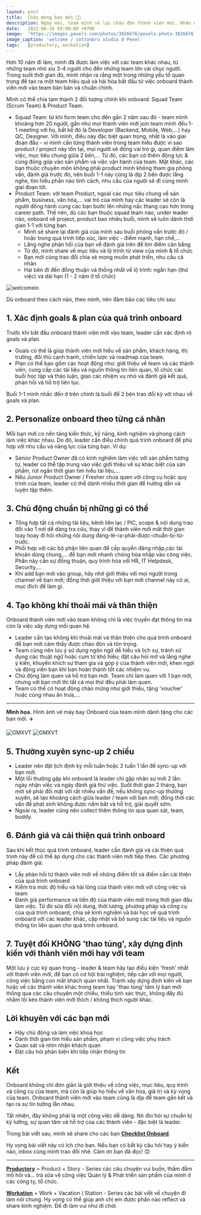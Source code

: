 ```yaml
---
layout: post
title:  Chào mừng bạn mới 👋🏻
description: Ngày mai, team mình sẽ lại chào đón thành viên mới. Nhân đây, mình sẽ share cho các bạn team mình đã onboard thành viên mới như thế nào nha!
date:   2022-06-26 09:00:00 +0700
image:  'https://images.pexels.com/photos/3826676/pexels-photo-3826676.jpeg?auto=compress&cs=tinysrgb&w=1260&h=750&dpr=2'
image_caption: 'welcome / cottonbro studio @ Pexel'
tags:   [productory, workation]
---
```



Hơn 10 năm đi làm, mình đã được làm việc với các team khác nhau, từ những team nhỏ xíu 3-4 người cho đến những team lớn vài chục người. Trong suốt thời gian đó, mình nhận ra rằng một trong những yếu tố quan trọng để tạo ra một team hiệu quả và hài hòa bắt đầu từ việc onboard thành viên mới vào team bàn bản và chuẩn chỉnh.

Mình có thể chia tạm thành 2 đối tượng chính khi onboard: Squad Team (Scrum Team) & Product Team.

- Squad Team: từ khi form team cho đến gần 2 năm sau đó - team mình khoảng hơn 20 người, gần như mọi thành viên mới join team mình đều 1-1 meeting với họ, bất kể đó là Developer (Backend, Mobile, Web,...) hay QC, Designer. Với mình, điều này đặc biệt quan trọng, nhất là vào giai đoạn đầu - vì mình cần từng thành viên trong team hiểu được vì sao product / project này tồn tại, mọi người sẽ đóng vai trò gì, quan điểm làm việc, mục tiêu chung giữa 2 bên,... Từ đó, các bạn có thêm động lực & cùng đóng góp vào sản phẩm và việc vận hành của team. Mặt khác, các bạn thuộc chuyên môn không phải product mình không tham gia phỏng vấn, đánh giá trước đó, nên buổi 1-1 này cùng là dịp 2 bên được lắng nghe, tìm hiểu phần nào tính cách, nhu cầu của người sẽ đi cùng mình giai đoạn tới.
- Product Team: với team Product, ngoài các mục tiêu chung về sản phẩm, business, văn hóa,... vai trò của mình hay các leader sẽ còn là người đồng hành cùng các bạn bước lên những nấc thang cao hơn trong career path. Thế nên, dù các bạn thuộc squad team nào, under leader nào, onboard về project, product bao nhiêu buổi, mình sẽ luôn dành thời gian 1-1 với từng bạn.
     - Mình sẽ share lại đánh giá của mình sau buổi phỏng vấn trước đó / hoặc trong quá trình tiếp xúc, làm việc - điểm mạnh, hạn chế,...
     - Lắng nghe phản hồi của bạn về đánh giá trên để tìm điểm cân bằng
     - Từ đó, mình share về mục tiêu và lộ trình từ view của mình & tổ chức
     - Bạn mới cùng trao đổi chia sẻ mong muốn phát triển, nhu cầu cá nhân
     - Hai bên đi đến đồng thuận và thống nhất về lộ trình: ngắn hạn (thử việc) và dài hạn (1 - 2 năm ở tổ chức)

![welcomein](https://images.unsplash.com/photo-1603912699214-92627f304eb6?ixlib=rb-4.0.3&ixid=M3wxMjA3fDB8MHxwaG90by1wYWdlfHx8fGVufDB8fHx8fA%3D%3D&auto=format&fit=crop&w=3800&q=80)


Dù onboard theo cách nào, theo mình, nên đảm bảo các tiêu chí sau:


## 1. Xác định goals & plan của quá trình onboard

Trước khi bắt đầu onboard thành viên mới vào team, leader cần xác định rõ goals và plan.
- Goals có thể là giúp thành viên mới hiểu về sản phẩm, khách hàng, thị trường, đối thủ cạnh tranh, chiến lược và roadmap của team.
- Plan có thể bao gồm các hoạt động như: giới thiệu về team và các thành viên, cung cấp các tài liệu và nguồn thông tin liên quan, tổ chức các buổi học tập và thảo luận, giao các nhiệm vụ nhỏ và đánh giá kết quả, phản hồi và hỗ trợ liên tục.

Buổi 1-1 mình nhắc đến ở trên chính là buổi để 2 bên trao đổi kỹ với nhau về goals và plan.


## 2. Personalize onboard theo từng cá nhân

Mỗi bạn mới có nền tảng kiến thức, kỹ năng, kinh nghiệm và phong cách làm việc khác nhau. Do đó, leader cần điều chỉnh quá trình onboard để phù hợp với nhu cầu và năng lực của từng bạn.
Ví dụ:
- Senior Product Owner đã có kinh nghiệm làm việc với sản phẩm tương tự, leader có thể tập trung vào việc giới thiệu về sự khác biệt của sản phẩm, rút ngắn thời gian tìm hiểu tài liệu,...
- Nếu Junior Product Owner / Fresher chưa quen với công cụ hoặc quy trình của team, leader có thể dành nhiều thời gian để hướng dẫn và luyện tập thêm.


## 3. Chủ động chuẩn bị những gì có thể

- Tổng hợp tất cả những tài liệu, kênh liên lạc / PIC, scope & nội dung trao đổi vào 1 nơi dễ dàng tra cứu, thay vì để thành viên mới mất thời gian loay hoay đi hỏi những nội dung đáng-lẽ-ra-phải-được-chuẩn-bị-từ-trước. 
- Phối hợp với các bộ phận liên quan để cấp quyền đăng nhập,các tài khoản dùng chung,... để bạn mới nhanh chóng hòa nhập vào công việc. Phần này cần sự đồng thuận, quy trình hóa với HR, IT Helpdesk, Security,...
- Khi add bạn mới vào group, hãy nhớ giới thiệu với mọi người trong channel về bạn mới; đồng thời giới thiệu với bạn mới channel này có ai, mục đích để làm gì.


## 4. Tạo không khí thoải mái và thân thiện

Onboard thành viên mới vào team không chỉ là việc truyền đạt thông tin mà còn là việc xây dựng mối quan hệ.
- Leader cần tạo không khí thoải mái và thân thiện cho quá trình onboard để bạn mới cảm thấy được chào đón và tôn trọng.
- Team cũng nên lưu ý sử dụng ngôn ngữ dễ hiểu và lịch sự, tránh sử dụng các thuật ngữ hoặc cụm từ khó hiểu; đặt câu hỏi mở và lắng nghe ý kiến, khuyến khích sự tham gia và góp ý của thành viên mới, khen ngợi và động viên bạn khi bạn hoàn thành tốt các nhiệm vụ.
- Chủ động làm quen và hỗ trợ bạn mới. Team chỉ làm quen với 1 bạn mới, nhưng với bạn mới thì tất cả mọi thứ đều phải làm quen.
- Team có thể có hoạt động chào mừng như giới thiệu, tặng 'voucher' hoặc cùng nhau ăn trưa,...
___

**Minh họa.** Hình ảnh vé máy bay Onboard của team mình dành tặng cho các bạn mới. ✈️
<div class="gallery-box">
  <div class="gallery">
    <img src="https://pbs.twimg.com/media/F5R0WjfaYAAeRBj?format=jpg&name=900x900" loading="lazy" alt="GMXVT">
    <img src="https://pbs.twimg.com/media/F5R0PrQaYAI7Ag9?format=jpg&name=900x900" loading="lazy" alt="GMXVT">
  </div>
</div>


## 5. Thường xuyên sync-up 2 chiều

- Leader nên đặt lịch định kỳ mỗi tuần hoặc 2 tuần 1 lần để sync-up với bạn mới.
- Một lỗi thường gặp khi onboard là leader chỉ gặp nhân sự mới 2 lần: ngày nhận việc và ngày đánh giá thử việc. Suốt thời gian 2 tháng, bạn mới sẽ phải đối mặt với rất nhiều vấn đề, nếu không sync-up thường xuyên, sẽ tạo khoảng cách giữa leader / team với bạn mới; đồng thời các vấn đề phát sinh không được nắm bắt và hỗ trợ, giải quyết sớm.
- Ngoài ra, leader cũng nên collect thêm thông tin qua quan sát, team, buddy.



## 6. Đánh giá và cải thiện quá trình onboard

Sau khi kết thúc quá trình onboard, leader cần đánh giá và cải thiện quá trình này để có thể áp dụng cho các thành viên mới tiếp theo. Các phương pháp đánh giá:
- Lấy phản hồi từ thành viên mới về những điểm tốt và điểm cần cải thiện của quá trình onboard
- Kiểm tra mức độ hiểu và hài lòng của thành viên mới với công việc và team
- Đánh giá performance và tiến độ của thành viên mới trong thời gian đầu làm việc.
Từ đó sửa đổi nội dung, thời lượng, phương pháp và công cụ của quá trình onboard, chia sẻ kinh nghiệm và bài học về quá trình onboard với các leader khác, cập nhật và bổ sung các tài liệu và nguồn thông tin liên quan cho quá trình onboard.


## 7. Tuyệt đối KHÔNG 'thao túng', xây dựng định kiến với thành viên mới hay với team

Một lưu ý cực kỳ quan trọng - leader & team hãy tạo điều kiện 'fresh' nhất với thành viên mới, để bạn có cơ hội trải nghiệm, tiếp cận với mọi người, công việc bằng con mắt khách quan nhất. Tránh xây dựng định kiến về bạn hoặc về các thành viên khác trong team hay 'thao túng' tâm lý bạn mới thông qua các câu chuyện một chiều, thiếu tính xác thực, không đẩy đủ nhằm lôi kéo thành viên mới thích / không thích người khác.


## Lời khuyên với các bạn mới

- Hãy chủ động và làm việc khoa học
- Dành thời gian tìm hiểu sản phẩm, phạm vi công việc phụ trách
- Quan sát và nhìn nhận khách quan
- Đặt câu hỏi phản biện khi tiếp nhận thông tin


## Kết

Onboard không chỉ đơn giản là giới thiệu về công việc, mục tiêu, quy trình và công cụ của team, mà còn là giúp họ hiểu về văn hóa, giá trị và kỳ vọng của team. Onboard thành viên mới vào team cũng là dịp để team gắn kết và tạo ra sự tin tưởng lẫn nhau.

Tất nhiên, đây không phải là một công việc dễ dàng. Nó đòi hỏi sự chuẩn bị kỹ lưỡng, sự quan tâm và hỗ trợ của các thành viên - đặc biệt là leader. 

Trong bài viết sau, mình sẽ share cho các bạn **[Checklist Onboard](/checklist-onboard-thanh-vien-moi)**.

Hy vọng bài viết này có ích cho bạn. Nếu bạn có bất kỳ câu hỏi hay ý kiến nào, inbox cùng mình trao đổi nhé. Cảm ơn bạn đã đọc! 😊

___

**[Productory](/tags/?tag=productory)** = Product + Story - Series các câu chuyện vui buồn, thấm đẫm mồ hôi và... trà sữa về công việc Quản lý & Phát triển sản phẩm của mình ở các công ty, tổ chức.


**[Workation](/tags/?tag=workation)** = Work + Vacation / Station - Series các bài viết về chuyện đi làm nói chung. Hy vọng có thể giúp anh chị em được phần nào reflect và share kinh nghiệm. Để đi làm vui như đi chơi.